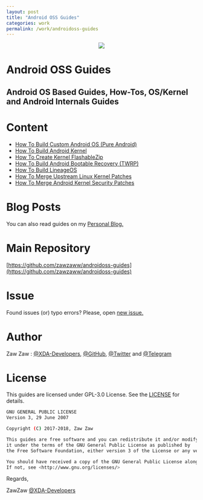 ```yaml
---
layout: post
title: "Android OSS Guides"
categories: work
permalink: /work/androidoss-guides
---
```


<p align="center">
 <img src="https://images.wallpaperscraft.com/image/android_os_gray_robot_33642_1920x1080.jpg" />
</p>

# Android OSS Guides
## Android OS Based Guides, How-Tos, OS/Kernel and Android Internals Guides


# Content
- [How To Build Custom Android OS (Pure Android)](https://github.com/zawzaww/androidoss-guides/blob/android/guides/Building-Custom-Android-OS.md)
- [How To Build Android Kernel](https://github.com/zawzaww/androidoss-guides/blob/android/guides/Building-Android-Kernel.md)
- [How To Create Kernel FlashableZip](https://github.com/zawzaww/androidoss-guides/blob/android/guides/Creating-Kernel-FlashableZip.md)
- [How To Build Android Bootable Recovery (TWRP)](https://github.com/zawzaww/androidoss-guides/blob/android/guides/Building-TWRP-Recovery.md)
- [How To Build LineageOS](https://github.com/zawzaww/androidoss-guides/blob/android/guides/Building-LineageOS.md)
- [How To Merge Upstream Linux Kernel Patches](https://github.com/zawzaww/androidoss-guides/blob/android/guides/Merging-Upstream-Linux-Kernel-Patches.md)
- [How To Merge Android Kernel Security Patches](https://github.com/zawzaww/androidoss-guides/blob/android/guides/Merging-Kernel-Security-Patches.md)


# Blog Posts
You can also read guides on my [Personal Blog.](https://medium.com/zawzaww/tagged/how-to)


# Main Repository
[https://github.com/zawzaww/androidoss-guides](https://github.com/zawzaww/androidoss-guides)


# Issue
Found issues (or) typo errors? 
Please, open [new issue.](https://github.com/zawzaww/android-articles/issues/new)


# Author
Zaw Zaw : [@XDA-Developers](https://forum.xda-developers.com/member.php?u=7581611), [@GitHub](https://github.com/zawzaww), [@Twitter](https://twitter.com/zawzawwme) and [@Telegram](https://t.me/zawzaww)


# License
This guides are licensed under GPL-3.0 License. See the [LICENSE](https://github.com/zawzaww/android-articles/blob/android/LICENSE) for details.

```bash
GNU GENERAL PUBLIC LICENSE
Version 3, 29 June 2007

Copyright (C) 2017-2018, Zaw Zaw

This guides are free software and you can redistribute it and/or modify
it under the terms of the GNU General Public License as published by
the Free Software Foundation, either version 3 of the License or any version.

You should have received a copy of the GNU General Public License along with this program.
If not, see <http://www.gnu.org/licenses/>
```


Regards,

ZawZaw [@XDA-Developers](https://forum.xda-developers.com/member.php?u=7581611)
